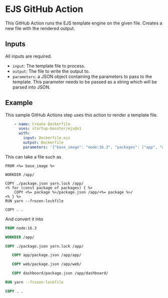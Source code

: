 # EJS GitHub Action

This GitHub Action runs the EJS template engine on the given file. Creates a new file with the rendered output.

## Inputs

All inputs are required.

 * `input`: The template file to process.
 * `output`: The file to write the output to.
 * `parameters`: a JSON object containing the parameters to pass to the template. This parameter needs to be passed as a string which will be parsed into JSON.

## Example

This sample GitHub Actions step uses this action to render a template file.

```yaml
    - name: Create Dockerfile
      uses: startup-booster/ejs@v1
      with:
        input: Dockerfile.ejs
        output: Dockerfile
        parameters: '{"base_image": "node:16.3", "packages": ["app", "web", "dashboard"] }'
```

This can take a file such as

```ejs
FROM <%= base_image %>

WORKDIR /app/

COPY ./package.json yarn.lock /app/
<% for (const package of packages) { %>
    COPY <%= package %>/package.json /app/<%= package %>/
<% } %>
RUN yarn --frozen-lockfile

COPY . .
```

And convert it into

```Dockerfile
FROM node:16.3

WORKDIR /app/

COPY ./package.json yarn.lock /app/

   COPY app/package.json /app/app/

   COPY web/package.json /app/web/

   COPY dashboard/package.json /app/dashboard/

RUN yarn --frozen-lockfile

COPY . .
```
